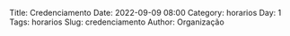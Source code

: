 Title: Credenciamento
Date: 2022-09-09 08:00
Category: horarios
Day: 1
Tags: horarios
Slug: credenciamento
Author: Organização
